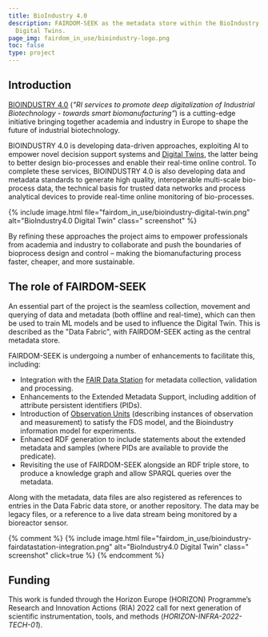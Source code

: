 ```yaml
---
title: BioIndustry 4.0
description: FAIRDOM-SEEK as the metadata store within the BioIndustry 4.0 Data Fabric, supporting decision support systems and
  Digital Twins. 
page_img: fairdom_in_use/bioindustry-logo.png
toc: false
type: project
---
```


## Introduction

[BIOINDUSTRY 4.0](https://bioindustry4.hub.inrae.fr/) (_"RI services to promote deep digitalization of Industrial Biotechnology - towards smart
biomanufacturing”_) is a cutting-edge initiative bringing together academia and industry in Europe to shape the future
of industrial biotechnology.

BIOINDUSTRY 4.0 is developing data-driven approaches, exploiting AI to empower novel decision support systems and
[Digital Twins](https://en.wikipedia.org/wiki/Digital_twin), the latter being to better design bio-processes and enable their real-time online control. To complete these
services, BIOINDUSTRY 4.0 is also developing data and metadata standards to generate high quality, interoperable
multi-scale bio-process data, the technical basis for trusted data networks and process analytical devices to provide
real-time online monitoring of bio-processes.

{% include image.html file="fairdom_in_use/bioindustry-digital-twin.png" alt="BioIndustry4.0 Digital Twin" class="
screenshot" %}

By refining these approaches the project aims to empower professionals from academia and industry to collaborate and
push the boundaries of bioprocess design and control – making the biomanufacturing process faster, cheaper, and more
sustainable.

## The role of FAIRDOM-SEEK

An essential part of the project is the seamless collection, movement and querying of data and metadata (both offline
and real-time), which can then be used to train
ML models and be used to influence the Digital Twin. This is described as the "Data Fabric", with FAIRDOM-SEEK acting as
the central metadata store.

FAIRDOM-SEEK is undergoing a number of enhancements to facilitate this, including:

* Integration with the [FAIR Data Station](https://fairds.fairbydesign.nl/) for metadata collection, validation and
  processing.
* Enhancements to the Extended Metadata Support, including addition of attribute persistent identifiers (PIDs).
* Introduction
  of [Observation Units](https://docs.fairbydesign.nl/docs/fairdatastation/template.html#observation-unit) (describing
  instances of observation and measurement) to satisfy the FDS model, and the Bioindustry information model for experiments.
* Enhanced RDF generation to include statements about the extended metadata and samples (where PIDs are available to
  provide the predicate).
* Revisiting the use of FAIRDOM-SEEK alongside an RDF triple store, to produce a knowledge graph and allow SPARQL queries over
  the metadata.

Along with the metadata, data files are also registered as references to entries in the Data Fabric data store, or another
repository. The data may be legacy files, or a reference to a live data stream being monitored by a bioreactor sensor.

{% comment %}
{% include image.html file="fairdom_in_use/bioindustry-fairdatastation-integration.png" alt="BioIndustry4.0 Digital Twin" class="
screenshot" click=true %}
{% endcomment %}

## Funding

This work is funded through the Horizon Europe (HORIZON) Programme’s Research and Innovation Actions (RIA) 2022 call for
next generation of scientific instrumentation, tools, and methods (_HORIZON-INFRA-2022-TECH-01_).

